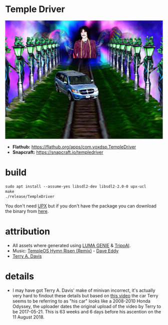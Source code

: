 # Temple Driver

[![Screenshot of the Temple Driver game, Terry's 1st Temple](https://raw.githubusercontent.com/mrbid/TempleDriver/main/screenshot.png)](https://www.youtube.com/watch?v=2K92YiwNxFs)

- **Flathub:** https://flathub.org/apps/com.voxdsp.TempleDriver
- **Snapcraft:** https://snapcraft.io/templedriver

# build
```
sudo apt install --assume-yes libsdl2-dev libsdl2-2.0-0 upx-ucl
make
./release/TempleDriver
```
You don't need [UPX](https://upx.github.io/) but if you don't have the package you can download the binary from [here](https://github.com/upx/upx/releases).

# attribution
- All assets where generated using [LUMA GENIE](https://lumalabs.ai/genie) & [TripoAI](https://www.tripo3d.ai).
- Music: [TempleOS Hymn Risen (Remix)](https://soundcloud.com/daveeddy/templeosremix) - [Dave Eddy](https://music.daveeddy.com/)
- [Terry A. Davis](https://templeos.org)

# details
- I may have got Terry A. Davis' make of minivan incorrect, it's actually very hard to findout these details but based on [this video](https://youtu.be/KqkDilaMW_M?t=133) the car Terry seems to be referring to as "his car" looks like a 2008-2010 Honda Odyssey, the uploader dates the original upload of the video by Terry to be 2017-05-21. This is 63 weeks and 6 days before his ascention on the 11 August 2018.
